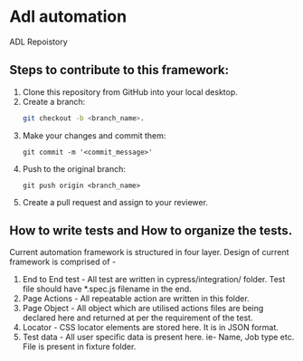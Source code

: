 # Adl automation
ADL Repoistory


## Steps to contribute to this framework:
1. Clone this repository from GitHub into your local desktop.
2. Create a branch:
	```bash
	git checkout -b <branch_name>.
	```
3. 	Make your changes and commit them:
	```
	git commit -m '<commit_message>'
	```
4. Push to the original branch: 
	```
	git push origin <branch_name>
	```
5. Create a pull request and assign to your reviewer.

## How to write tests and How to organize the tests.
Current automation framework is structured in four layer. Design of current framework is comprised of -

1. End to End test - All test are written in cypress/integration/ folder. Test file should have *.spec.js filename in the end.
2. Page Actions - All repeatable action are written in this folder. 
3. Page Object - All object which are utilised actions files are being declared here and returned at per the requirement of the test.
4. Locator - CSS locator elements are stored here. It is in JSON format.
5. Test data - All user specific data is present here. ie- Name, Job type etc. File is present in fixture folder.

